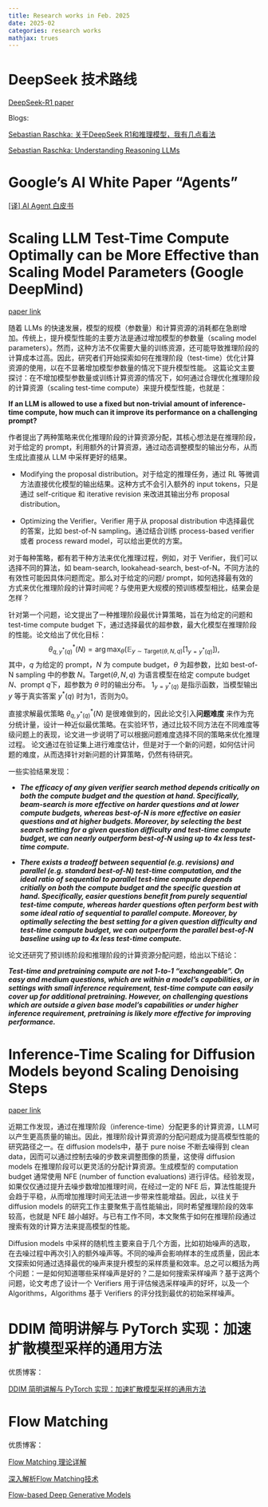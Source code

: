 ```yaml
---
title: Research works in Feb. 2025
date: 2025-02
categories: research works
mathjax: trues
---
```


# DeepSeek 技术路线 
[DeepSeek-R1 paper](https://arxiv.org/abs/2501.12948)

Blogs:

[Sebastian Raschka: 关于DeepSeek R1和推理模型，我有几点看法](https://hub.baai.ac.cn/view/43236)

[Sebastian Raschka: Understanding Reasoning LLMs](https://sebastianraschka.com/blog/2025/understanding-reasoning-llms.html)

# Google’s AI White Paper “Agents”

[[译] AI Agent 白皮书](https://arthurchiao.art/blog/ai-agent-white-paper-zh/#323-tree-of-thoughts-tot)

# Scaling LLM Test-Time Compute Optimally can be More Effective than Scaling Model Parameters (Google DeepMind)
[paper link](https://arxiv.org/abs/2408.03314)

随着 LLMs 的快速发展，模型的规模（参数量）和计算资源的消耗都在急剧增加。传统上，提升模型性能的主要方法是通过增加模型的参数量（scaling model parameters）。然而，这种方法不仅需要大量的训练资源，还可能导致推理阶段的计算成本过高。因此，研究者们开始探索如何在推理阶段（test-time）优化计算资源的使用，以在不显著增加模型参数量的情况下提升模型性能。
这篇论文主要探讨：在不增加模型参数量或训练计算资源的情况下，如何通过合理优化推理阶段的计算资源（scaling test-time compute）来提升模型性能，也就是：

**If an LLM is allowed to use a fixed but non-trivial amount of inference-time compute, how much can it improve its performance on a challenging prompt?** 

作者提出了两种策略来优化推理阶段的计算资源分配，其核心想法是在推理阶段，对于给定的 prompt，利用额外的计算资源，通过动态调整模型的输出分布，从而生成比直接从 LLM 中采样更好的结果。

- Modifying the proposal distribution。对于给定的推理任务，通过 RL 等微调方法直接优化模型的输出结果。这种方式不会引入额外的 input tokens，只是通过 self-critique 和 iterative revision 来改进其输出分布 proposal distribution。

- Optimizing the Verifier。Verifier 用于从 proposal distribution 中选择最优的答案，比如 best-of-N sampling。通过结合训练 process-based verifier 或者 process reward model，可以给出更优的方案。

对于每种策略，都有若干种方法来优化推理过程，例如，对于 Verifier，我们可以选择不同的算法，如 beam-search, lookahead-search, best-of-N。不同方法的有效性可能因具体问题而定。那么对于给定的问题/ prompt，如何选择最有效的方式来优化推理阶段的计算时间呢？与使用更大规模的预训练模型相比，结果会是怎样？

针对第一个问题，论文提出了一种推理阶段最优计算策略，旨在为给定的问题和 test-time compute budget 下，通过选择最优的超参数，最大化模型在推理阶段的性能。论文给出了优化目标：
$$
\theta^*_{q, y^*(q)}(N) = \arg\max_{\theta} \left( \mathbb{E}_{y \sim \text{Target}(\theta, N, q)} [1_{y = y^*(q)}] \right),
$$
其中，$q$ 为给定的 prompt，$N$ 为 compute budget，$\theta$ 为超参数，比如 best-of-N sampling 中的参数 $N$。$\text{Target}(\theta, N, q)$ 为语言模型在给定 compute budget $N$、prompt $q$下，超参数为 $\theta$ 时的输出分布。 $1_{y = y^*(q)}$ 是指示函数，当模型输出 $y$ 等于真实答案 $y^*(q)$ 时为1，否则为0。

直接求解最优策略 $\theta^*_{q, y^*(q)}(N)$ 是很难做到的，因此论文引入**问题难度** 来作为充分统计量，设计一种近似最优策略。在实验环节，通过比较不同方法在不同难度等级问题上的表现，论文进一步说明了可以根据问题难度选择不同的策略来优化推理过程。
论文通过在验证集上进行难度估计，但是对于一个新的问题，如何估计问题的难度，从而选择针对新问题的计算策略，仍然有待研究。

一些实验结果发现：

- ***The efficacy of any given verifier search method depends critically on both the compute
budget and the question at hand. Specifically, beam-search is more effective on harder questions
and at lower compute budgets, whereas best-of-N is more effective on easier questions and at higher
budgets. Moreover, by selecting the best search setting for a given question difficulty and test-time
compute budget, we can nearly outperform best-of-N using up to 4x less test-time compute.***

- ***There exists a tradeoff between sequential (e.g. revisions) and parallel (e.g. standard
best-of-N) test-time computation, and the ideal ratio of sequential to parallel test-time compute
depends critially on both the compute budget and the specific question at hand. Specifically,
easier questions benefit from purely sequential test-time compute, whereas harder questions often
perform best with some ideal ratio of sequential to parallel compute. Moreover, by optimally
selecting the best setting for a given question difficulty and test-time compute budget, we can
outperform the parallel best-of-N baseline using up to 4x less test-time compute.***

论文还研究了预训练阶段和推理阶段的计算资源分配问题，给出以下结论：

***Test-time and pretraining compute are not 1-to-1 “exchangeable”. On easy and medium questions,
which are within a model’s capabilities, or in settings with small inference requirement, test-time
compute can easily cover up for additional pretraining. However, on challenging questions which
are outside a given base model’s capabilities or under higher inference requirement, pretraining is
likely more effective for improving performance.***

# Inference-Time Scaling for Diffusion Models beyond Scaling Denoising Steps
[paper link](https://arxiv.org/pdf/2501.09732)

近期工作发现，通过在推理阶段（inference-time）分配更多的计算资源，LLM可以产生更高质量的输出。因此，推理阶段计算资源的分配问题成为提高模型性能的研究路径之一。在 diffusion models中，基于 pure noise 不断去噪得到 clean data，因而可以通过控制去噪的步数来调整图像的质量，这使得 diffusion models 在推理阶段可以更灵活的分配计算资源。生成模型的 computation budget 通常使用 NFE (number of function evaluations) 进行评估。经验发现，如果仅仅通过提升去噪步数增加推理时间，在经过一定的 NFE 后，算法性能提升会趋于平稳，从而增加推理时间无法进一步带来性能增益。因此，以往关于 diffusion models 的研究工作主要聚焦于高性能输出，同时希望推理阶段的效率较高，也就是 NFE 越小越好。与已有工作不同，本文聚焦于如何在推理阶段通过搜索有效的计算方法来提高模型的性能。

Diffusion models 中采样的随机性主要来自于几个方面，比如初始噪声的选取，在去噪过程中再次引入的额外噪声等。不同的噪声会影响样本的生成质量，因此本文探索如何通过选择最优的噪声来提升模型的采样质量和效率。总之可以概括为两个问题：一是如何知道哪些采样噪声是好的？二是如何搜索采样噪声？基于这两个问题，论文考虑了设计一个 Verifiers 用于评估候选采样噪声的好坏，以及一个 Algorithms，Algorithms 基于 Verifiers 的评分找到最优的初始采样噪声。


# DDIM 简明讲解与 PyTorch 实现：加速扩散模型采样的通用方法
优质博客：

[DDIM 简明讲解与 PyTorch 实现：加速扩散模型采样的通用方法](https://zhouyifan.net/2023/07/07/20230702-DDIM/)

# Flow Matching
优质博客：

[Flow Matching 理论详解](https://littlenyima.github.io/posts/51-flow-matching-for-diffusion-models/)

[深入解析Flow Matching技术](https://zhuanlan.zhihu.com/p/685921518)

[Flow-based Deep Generative Models](https://lilianweng.github.io/posts/2018-10-13-flow-models/)
